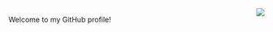 <img align="right" src="https://visitor-badge.laobi.icu/badge?page_id=tsukihimp4.tsukihimp4" />

Welcome to my GitHub profile!
